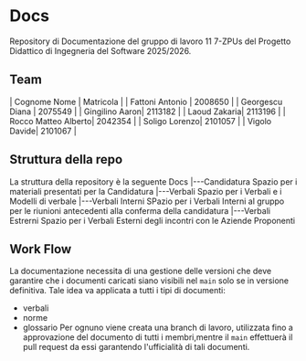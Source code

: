 # Docs
Repository di Documentazione del gruppo di lavoro 11 7-ZPUs del Progetto Didattico di Ingegneria del Software 2025/2026.

## Team
| Cognome    Nome | Matricola |
| Fattoni Antonio | 2008650 |
| Georgescu Diana | 2075549 |
| Gingilino Aaron| 2113182 |
| Laoud Zakaria| 2113196 |
| Rocco Matteo Alberto| 2042354 |
| Soligo Lorenzo| 2101057 |
| Vigolo Davide| 2101067 |

## Struttura della repo
La struttura della repository è la seguente
Docs
|---Candidatura                             Spazio per i materiali presentati per la Candidatura
    |---Verbali                             Spazio per i Verbali e i Modelli di verbale
        |---Verbali Interni                 SPazio per i Verbali Interni al gruppo per le riunioni antecedenti alla conferma della candidatura
        |---Verbali Estrerni                Spazio per i Verbali Esterni degli incontri con le Aziende Proponenti


## Work Flow
La documentazione necessita di una gestione delle versioni che deve garantire che i documenti caricati siano visibili nel `main` solo se in versione definitiva. Tale idea va applicata a tutti i tipi di documenti:
- verbali
- norme
- glossario
Per ognuno viene creata una branch di lavoro, utilizzata fino a approvazione del documento di tutti i membri,mentre il `main` effettuerà il pull request da essi garantendo l'ufficialità di tali documenti.